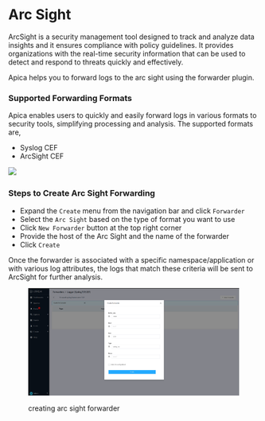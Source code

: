 # Arc Sight

ArcSight is a security management tool designed to track and analyze data insights and it ensures compliance with policy guidelines. It provides organizations with the real-time security information that can be used to detect and respond to threats quickly and effectively.

Apica helps you to forward logs to the arc sight using the forwarder plugin.

### Supported Forwarding Formats <a href="#supported-forwarding-formats" id="supported-forwarding-formats"></a>

Apica enables users to quickly and easily forward logs in various formats to security tools, simplifying processing and analysis. The supported formats are,

* Syslog CEF
* ArcSight CEF

![](https://logflow-docs.logiq.ai/\~gitbook/image?url=https%3A%2F%2F3717450363-files.gitbook.io%2F%7E%2Ffiles%2Fv0%2Fb%2Fgitbook-x-prod.appspot.com%2Fo%2Fspaces%252F8WGNQCWSTnL2NgouIRTq%252Fuploads%252F7iQqFMY2O5Atqs2XfmYZ%252FScreenshot%2520from%25202023-01-03%252014-36-35.png%3Falt%3Dmedia%26token%3Db2bd77ca-6b7a-4611-94c5-208eb23f3f43\&width=768\&dpr=4\&quality=100\&sign=3493f703\&sv=1)

### Steps to Create Arc Sight Forwarding <a href="#steps-to-create-arc-sight-forwarding" id="steps-to-create-arc-sight-forwarding"></a>

* Expand the `Create` menu from the navigation bar and click `Forwarder`
* Select the `Arc Sight` based on the type of format you want to use
* Click `New Forwarder` button at the top right corner
* Provide the host of the Arc Sight and the name of the forwarder
* Click `Create`

Once the forwarder is associated with a specific namespace/application or with various log attributes, the logs that match these criteria will be sent to ArcSight for further analysis.

<figure><img src="../../.gitbook/assets/image (229).png" alt=""><figcaption><p>creating arc sight forwarder</p></figcaption></figure>
